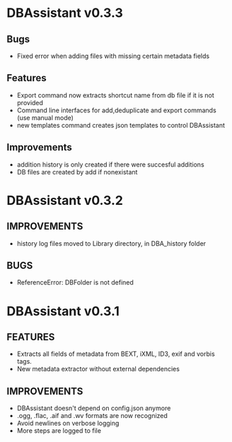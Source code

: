# DBAssistant v0.3.3

## Bugs

- Fixed error when adding files with missing certain metadata fields 

## Features

- Export command now extracts shortcut name from db file if it is not provided
- Command line interfaces for add,deduplicate and export commands (use manual mode)
- new templates command creates json templates to control DBAssistant

## Improvements

- addition history is only created if there were succesful additions
- DB files are created by add if nonexistant


# DBAssistant v0.3.2

## IMPROVEMENTS

- history log files moved to Library directory, in DBA_history folder

## BUGS

- ReferenceError: DBFolder is not defined

# DBAssistant v0.3.1

## FEATURES

- Extracts all fields of metadata from BEXT, iXML, ID3, exif and vorbis tags.
- New metadata extractor without external dependencies

## IMPROVEMENTS

- DBAssistant doesn't depend on config.json anymore
- .ogg, .flac, .aif and .wv formats are now recognized
- Avoid newlines on verbose logging
- More steps are logged to file
  